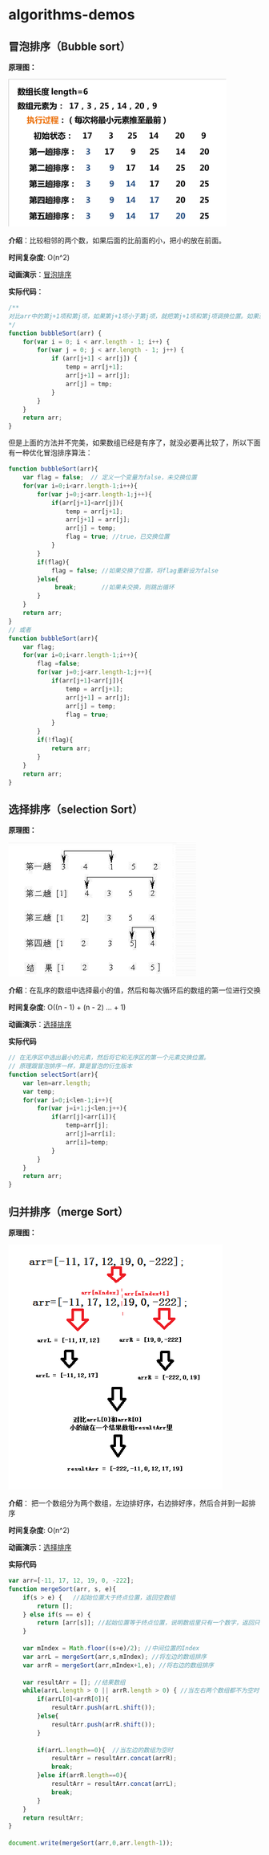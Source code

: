 # algorithms-demos

## 冒泡排序（Bubble sort）

**原理图：**

![](./shot/bubble_sort.png)

**介绍**：比较相邻的两个数，如果后面的比前面的小，把小的放在前面。

**时间复杂度**:  O(n^2)

**动画演示**：[冒泡排序](http://www.webhek.com/post/comparison-sort.html)

**实际代码**：
```javascript
/**
对比arr中的第j+1项和第j项，如果第j+1项小于第j项，就把第j+1项和第j项调换位置。如果没达到最终的顺序（从小到大），就继续找，继续换，直到达到最终效果
*/ 
function bubbleSort(arr) {
    for(var i = 0; i < arr.length - 1; i++) {
        for(var j = 0; j < arr.length - 1; j++) {
            if (arr[j+1] < arr[j]) {
                temp = arr[j+1];
                arr[j+1] = arr[j];
                arr[j] = tmp;
            }
        }
    }
    return arr;
}
```
但是上面的方法并不完美，如果数组已经是有序了，就没必要再比较了，所以下面有一种优化冒泡排序算法：
```javascript
function bubbleSort(arr){
    var flag = false;  // 定义一个变量为false，未交换位置
    for(var i=0;i<arr.length-1;i++){
        for(var j=0;j<arr.length-1;j++){
            if(arr[j+1]<arr[j]){
                temp = arr[j+1];
                arr[j+1] = arr[j];
                arr[j] = temp;
                flag = true; //true，已交换位置
            }
        }
        if(flag){
            flag = false; //如果交换了位置，将flag重新设为false
        }else{
             break;       //如果未交换，则跳出循环
        }
    }
    return arr;
}
// 或者
function bubbleSort(arr){
    var flag;
    for(var i=0;i<arr.length-1;i++){
        flag =false;
        for(var j=0;j<arr.length-1;j++){
            if(arr[j+1]<arr[j]){
                temp = arr[j+1];
                arr[j+1] = arr[j];
                arr[j] = temp;
                flag = true;
            }
        }
        if(!flag){
            return arr;
        } 
    }
    return arr;
}
```

## 选择排序（selection Sort）

**原理图：**

![](./shot/selection_sort.jpg)

**介绍**：在乱序的数组中选择最小的值，然后和每次循环后的数组的第一位进行交换

**时间复杂度**:  O((n - 1) + (n - 2) ... + 1)

**动画演示**：[选择排序](http://www.webhek.com/post/comparison-sort.html)

**实际代码**

```javascript
// 在无序区中选出最小的元素，然后将它和无序区的第一个元素交换位置。
// 原理跟冒泡排序一样，算是冒泡的衍生版本
function selectSort(arr){
    var len=arr.length;
    var temp;
    for(var i=0;i<len-1;i++){
        for(var j=i+1;j<len;j++){
            if(arr[j]<arr[i]){
                temp=arr[j];
                arr[j]=arr[i];
                arr[i]=temp;
            }
        }
    }
    return arr;
}
```

## 归并排序（merge Sort）

**原理图：** 

![](./shot/merge_sort.png)

**介绍**： 把一个数组分为两个数组，左边排好序，右边排好序，然后合并到一起排序

**时间复杂度**:  O(n^2)

**动画演示**：[选择排序](http://www.ee.ryerson.ca/~courses/coe428/sorting/mergesort.html)

**实际代码**

```javascript
var arr=[-11, 17, 12, 19, 0, -222];
function mergeSort(arr, s, e){
    if(s > e) {   //起始位置大于终点位置，返回空数组
        return [];
    } else if(s == e) {
        return [arr[s]]; //起始位置等于终点位置，说明数组里只有一个数字，返回只含一个数字的数组    
    }

    var mIndex = Math.floor((s+e)/2); //中间位置的Index
    var arrL = mergeSort(arr,s,mIndex); //将左边的数组排序
    var arrR = mergeSort(arr,mIndex+1,e); //将右边的数组排序
    
    var resultArr = []; //结果数组
    while(arrL.length > 0 || arrR.length > 0) { //当左右两个数组都不为空时
        if(arrL[0]<arrR[0]){
            resultArr.push(arrL.shift());
        }else{
            resultArr.push(arrR.shift());
        }

        if(arrL.length==0){  //当左边的数组为空时
            resultArr = resultArr.concat(arrR);
            break;
        }else if(arrR.length==0){
            resultArr = resultArr.concat(arrL);
            break;
        }
    }
    return resultArr;
}

document.write(mergeSort(arr,0,arr.length-1));
```
